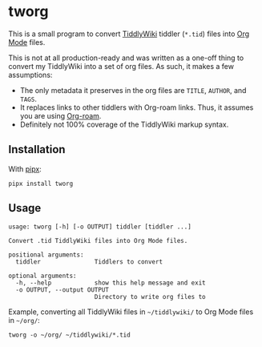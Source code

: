 # tworg

This is a small program to convert [TiddlyWiki](https://tiddlywiki.com/) tiddler (`*.tid`) files into [Org Mode](https://orgmode.org/) files.

This is not at all production-ready and was written as a one-off thing to convert my TiddlyWiki into a set of org files. As such, it makes a few assumptions:

- The only metadata it preserves in the org files are `TITLE`, `AUTHOR`, and `TAGS`.
- It replaces links to other tiddlers with Org-roam links. Thus, it assumes you are using [Org-roam](https://www.orgroam.com/).
- Definitely not 100% coverage of the TiddlyWiki markup syntax.

## Installation

With [pipx](https://github.com/pipxproject/pipx):

``` shell
pipx install tworg
```

## Usage

``` shell
usage: tworg [-h] [-o OUTPUT] tiddler [tiddler ...]

Convert .tid TiddlyWiki files into Org Mode files.

positional arguments:
  tiddler               Tiddlers to convert

optional arguments:
  -h, --help            show this help message and exit
  -o OUTPUT, --output OUTPUT
                        Directory to write org files to
```

Example, converting all TiddlyWiki files in `~/tiddlywiki/` to Org Mode files in `~/org/`:

``` shell
tworg -o ~/org/ ~/tiddlywiki/*.tid
```

